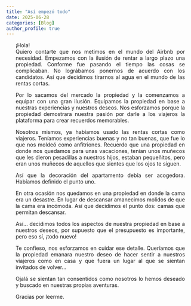 ```yaml
---
title: "Así empezó todo"
date: 2025-06-28
categories: [Blog]
author_profile: true
---
```

<style>
p {
  text-align: justify;
  margin-left: 5%;
  margin-right: 5%;
}
</style>

¡Hola!  
Quiero contarte que nos metimos en el mundo del Airbnb por necesidad. Empezamos con la ilusión de rentar a largo plazo una propiedad. Conforme fue pasando el tiempo las cosas se complicaban. No lográbamos ponernos de acuerdo con los candidatos. Así que decidimos tirarnos al agua en el mundo de las rentas cortas.

Por lo sacamos del mercado la propiedad y la comenzamos a equipar con una gran ilusión. Equipamos la propiedad en base a nuestras experiencias y nuestros deseos. Nos esforzamos porque la propiedad demostrara nuestra pasión por darle a los viajeros la plataforma para crear recuerdos memorables.

Nosotros mismos, ya habíamos usado las rentas cortas como viajeros. Teníamos experiencias buenas y no tan buenas, que fue lo que nos moldeó como anfitriones. Recuerdo que una propiedad en donde nos quedamos para unas vacaciones, tenían unos muñecos que les dieron pesadillas a nuestros hijos, estaban pequeñitos, pero eran unos muñecos de aquellos que sientes que los ojos te siguen.

Así que la decoración del apartamento debía ser acogedora. Habíamos definido el punto uno.

En otra ocasión nos quedamos en una propiedad en donde la cama era un desastre. En lugar de descansar amanecimos molidos de que la cama era incómoda. Así que decidimos el punto dos: camas que permitan descansar.

Así… decidimos todos los aspectos de nuestra propiedad en base a nuestros deseos, por supuesto que el presupuesto es importante, pero eso sí, ¡todo nuevo!

Te confieso, nos esforzamos en cuidar ese detalle. Queríamos que la propiedad emanara nuestro deseo de hacer sentir a nuestros viajeros como en casa y que fuera un lugar al que se sientan invitados de volver…

Ojalá se sientan tan consentidos como nosotros lo hemos deseado y buscado en nuestras propias aventuras.

Gracias por leerme.

</div>

